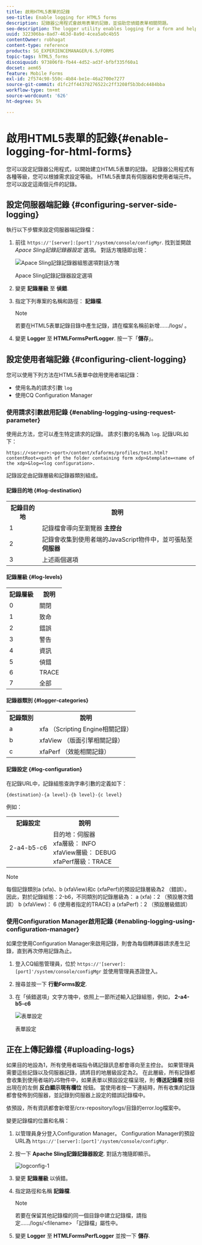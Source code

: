 ```yaml
---
title: 啟用HTML5表單的記錄
seo-title: Enable logging for HTML5 forms
description: 記錄器公用程式會啟用表單的記錄，並協助您偵錯表單相關問題。
seo-description: The logger utility enables logging for a form and helps you debug form-related issues.
uuid: 322306ba-8ad7-463d-8a9d-4cea5a0c4b55
contentOwner: robhagat
content-type: reference
products: SG_EXPERIENCEMANAGER/6.5/FORMS
topic-tags: hTML5_forms
discoiquuid: 973806f8-fb44-4d52-ad3f-bfbf335f60a1
docset: aem65
feature: Mobile Forms
exl-id: 2f574c98-550c-4b84-be1e-46a2700e7277
source-git-commit: d1fc2ff44378276522c2ff3208f5b3bdc4484bba
workflow-type: tm+mt
source-wordcount: '626'
ht-degree: 5%

---
```


# 啟用HTML5表單的記錄{#enable-logging-for-html-forms}

您可以設定記錄器公用程式，以開始建立HTML5表單的記錄。 記錄器公用程式有各種等級，您可以根據需求設定等級。 HTML5表單具有伺服器和使用者端元件。 您可以設定這兩個元件的記錄。

## 設定伺服器端記錄 {#configuring-server-side-logging}

執行以下步驟來設定伺服器端記錄檔：

1. 前往 `https://'[server]:[port]'/system/console/configMgr`. 找到並開啟 *Apace Sling記錄記錄器設定* 選項。 對話方塊隨即出現：

   ![ Apace Sling記錄記錄器組態選項對話方塊](assets/logconfig.png)

   Apace Sling記錄記錄器設定選項

1. 變更 **記錄層級** 至 **偵錯**.

1. 指定下列專案的名稱和路徑： **記錄檔**.

   >[!NOTE]
   >
   >若要在HTML5表單記錄目錄中產生記錄，請在檔案名稱前新增……/logs/ 。

1. 變更 **Logger** 至 **HTMLFormsPerfLogger**. 按一下「**儲存**」。

## 設定使用者端記錄 {#configuring-client-logging}

您可以使用下列方法在HTML5表單中啟用使用者端記錄：

* 使用名為的請求引數 `log`
* 使用CQ Configuration Manager

### 使用請求引數啟用記錄 {#enabling-logging-using-request-parameter}

使用此方法，您可以產生特定請求的記錄。 請求引數的名稱為 `log`. 記錄URL如下：

`https://<server>:<port>/content/xfaforms/profiles/test.html?contentRoot=<path of the folder containing form xdp>&template=<name of the xdp>&log=<log configuration>.`

記錄設定由記錄層級和記錄器類別組成。

#### 記錄目的地 {#log-destination}

<table>
 <tbody>
  <tr>
   <th><strong>記錄目的地</strong></th>
   <th><strong>說明</strong></th>
  </tr>
  <tr>
   <td>1</td>
   <td>記錄檔會導向至瀏覽器 <strong>主控台</strong></td>
  </tr>
  <tr>
   <td>2</td>
   <td>記錄會收集到使用者端的JavaScript物件中，並可張貼至 <strong>伺服器</strong> </td>
  </tr>
  <tr>
   <td>3</td>
   <td>上述兩個選項<br /> </td>
  </tr>
 </tbody>
</table>

#### 記錄層級 {#log-levels}

<table>
 <tbody>
  <tr>
   <th>記錄層級</th>
   <th>說明</th>
  </tr>
  <tr>
   <td>0</td>
   <td>關閉<br type="_moz" /> </td>
  </tr>
  <tr>
   <td>1</td>
   <td>致命<br type="_moz" /> </td>
  </tr>
  <tr>
   <td>2</td>
   <td>錯誤<br type="_moz" /> </td>
  </tr>
  <tr>
   <td>3</td>
   <td>警告<br type="_moz" /> </td>
  </tr>
  <tr>
   <td>4</td>
   <td>資訊<br type="_moz" /> </td>
  </tr>
  <tr>
   <td>5</td>
   <td>偵錯<br type="_moz" /> </td>
  </tr>
  <tr>
   <td>6</td>
   <td>TRACE<br type="_moz" /> </td>
  </tr>
  <tr>
   <td>7</td>
   <td>全部<br type="_moz" /> </td>
  </tr>
 </tbody>
</table>

#### 記錄器類別 {#logger-categories}

<table>
 <tbody>
  <tr>
   <th>記錄類別</th>
   <th>說明</th>
  </tr>
  <tr>
   <td>a</td>
   <td>xfa （Scripting Engine相關記錄）</td>
  </tr>
  <tr>
   <td>b</td>
   <td>xfaView （版面引擎相關記錄）<br type="_moz" /> </td>
  </tr>
  <tr>
   <td>c</td>
   <td>xfaPerf （效能相關記錄）<br type="_moz" /> </td>
  </tr>
 </tbody>
</table>

#### 記錄設定 {#log-configuration}

在記錄URL中，記錄組態查詢字串引數的定義如下：

`{destination}-{a level}-{b level}-{c level}`

例如：

<table>
 <tbody>
  <tr>
   <th>記錄設定</th>
   <th>說明</th>
  </tr>
  <tr>
   <td>2-a4-b5-c6<br type="_moz" /> </td>
   <td>目的地：伺服器<br /> xfa層級： INFO<br /> xfaView層級： DEBUG<br /> xfaPerf層級：TRACE</td>
  </tr>
 </tbody>
</table>

>[!NOTE]
>
>每個記錄類別a (xfa)、b (xfaView)和c (xfaPerf)的預設記錄層級為2 （錯誤）。 因此，對於記錄組態：2-b6，不同類別的記錄層級為：
>a (xfa)：2 （預設層次錯誤）
>b (xfaView)： 6 (使用者指定的TRACE)
>a (xfaPerf)：2 （預設層級錯誤）

### 使用Configuration Manager啟用記錄 {#enabling-logging-using-configuration-manager}

如果您使用Configuration Manager來啟用記錄，則會為每個轉譯器請求產生記錄，直到再次停用記錄為止。

1. 登入CQ組態管理員，位於 `https://'[server]:[port]'/system/console/configMgr` 並使用管理員憑證登入。
1. 搜尋並按一下 **行動Forms設定**.
1. 在「偵錯選項」文字方塊中，依照上一節所述輸入記錄組態，例如， **2-a4-b5-c6**

   ![表單設定](assets/forms_configuration.png)

   表單設定

## 正在上傳記錄檔 {#uploading-logs}

如果目的地設為1，所有使用者端指令碼記錄訊息都會導向至主控台。 如果管理員需要這些記錄以及伺服器記錄，請將目的地層級設定為2。 在此層級，所有記錄都會收集到使用者端的JS物件中，如果表單以預設設定檔呈現，則 **傳送記錄檔** 按鈕出現在的左側 **反白顯示現有欄位** 按鈕。 當使用者按一下連結時，所有收集的記錄都會發佈到伺服器，並記錄到伺服器上設定的錯誤記錄檔中。

依預設，所有資訊都會新增至/crx-repository/logs/目錄的error.log檔案中。

變更記錄檔的位置和名稱：

1. 以管理員身分登入Configuration Manager。 Configuration Manager的預設URL為 `https://'[server]:[port]'/system/console/configMgr`.
1. 按一下 **Apache Sling記錄記錄器設定**. 對話方塊隨即顯示。

   ![logconfig-1](assets/logconfig-1.png)

1. 變更 **記錄層級** 以偵錯。

1. 指定路徑和名稱 **記錄檔**.

   >[!NOTE]
   >
   >若要在保留其他記錄檔的同一個目錄中建立記錄檔，請指定……/logs/&lt;filename> 「記錄檔」屬性中。

1. 變更 **Logger** 至 **HTMLFormsPerfLogger** 並按一下 **儲存**.
